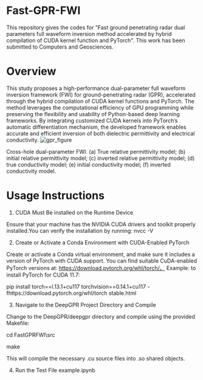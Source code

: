 # Fast-GPR-FWI
This repository gives the codes for "Fast ground penetrating radar dual parameters full waveform inversion method accelerated by hybrid compilation of CUDA kernel function and PyTorch". This work has been submitted to Computers and Geosciences.

# Overview
This study proposes a high-performance dual-parameter full waveform inversion framework (FWI) for ground-penetrating radar (GPR), accelerated through the hybrid compilation of CUDA kernel functions and PyTorch. The method leverages the computational efficiency of GPU programming while preserving the flexibility and usability of Python-based deep learning frameworks. By integrating customized CUDA kernels into PyTorch’s automatic differentiation mechanism, the developed framework enables accurate and efficient inversion of both dielectric permittivity and electrical conductivity.
![gpr_figure](https://github.com/user-attachments/assets/ab0a7cd1-b38a-4ad5-a3d1-a4dfcab6dd95)

Cross-hole dual-parameter FWI. (a) True relative permittivity model; (b) initial relative permittivity model; (c) inverted relative permittivity model; (d) true conductivity model; (e) initial conductivity model; (f) inverted conductivity model.

# Usage Instructions
1. CUDA Must Be installed on the Runtime Device

Ensure that your machine has the NVIDlA CUDA drivers and toolkit properly installed.You can verify the installation by running: nvcc -V

2. Create or Activate a Conda Environment with CUDA-Enabled PyTorch

Create or activate a Conda virtual environment, and make sure it includes a version of PyTorch with CUDA support. You can find suitable CuDA-enabled PyTorch versions at: https://download.pytorch.org/whl/torch/。 Example: to install PyTorch for CUDA 11.7:

pip install torch==l.13.1+cu117 torchvision==0.14.1+cu117 -fhttps://download.pytorch.org/whl/torch stable.html

3. Navigate to the DeepGPR Project Directory and Compile

Change to the DeepGPR/deepgpr directory and compile using the provided Makefile:

cd FastGPRFWI\src

make

This will compile the necessary .cu source files into .so shared objects.

4. Run the Test File example.ipynb
